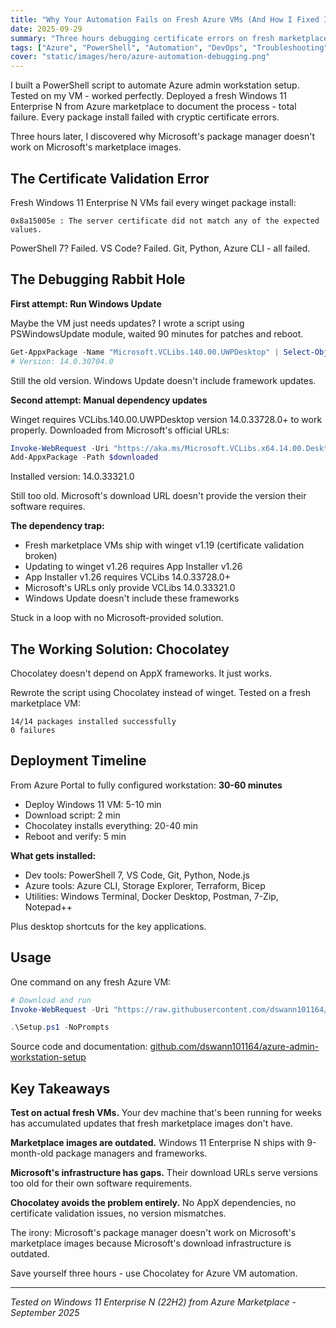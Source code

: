 ```yaml
---
title: "Why Your Automation Fails on Fresh Azure VMs (And How I Fixed It)"
date: 2025-09-29
summary: "Three hours debugging certificate errors on fresh marketplace VMs. The culprit? Microsoft's own infrastructure serving outdated dependencies."
tags: ["Azure", "PowerShell", "Automation", "DevOps", "Troubleshooting"]
cover: "static/images/hero/azure-automation-debugging.png"
---
```


I built a PowerShell script to automate Azure admin workstation setup. Tested on my VM - worked perfectly. Deployed a fresh Windows 11 Enterprise N from Azure marketplace to document the process - total failure. Every package install failed with cryptic certificate errors.

Three hours later, I discovered why Microsoft's package manager doesn't work on Microsoft's marketplace images.

## The Certificate Validation Error

Fresh Windows 11 Enterprise N VMs fail every winget package install:

```
0x8a15005e : The server certificate did not match any of the expected values.
```

PowerShell 7? Failed. VS Code? Failed. Git, Python, Azure CLI - all failed.

## The Debugging Rabbit Hole

**First attempt: Run Windows Update**

Maybe the VM just needs updates? I wrote a script using PSWindowsUpdate module, waited 90 minutes for patches and reboot.

```powershell
Get-AppxPackage -Name "Microsoft.VCLibs.140.00.UWPDesktop" | Select-Object Version
# Version: 14.0.30704.0
```

Still the old version. Windows Update doesn't include framework updates.

**Second attempt: Manual dependency updates**

Winget requires VCLibs.140.00.UWPDesktop version 14.0.33728.0+ to work properly. Downloaded from Microsoft's official URLs:

```powershell
Invoke-WebRequest -Uri "https://aka.ms/Microsoft.VCLibs.x64.14.00.Desktop.appx"
Add-AppxPackage -Path $downloaded
```

Installed version: 14.0.33321.0

Still too old. Microsoft's download URL doesn't provide the version their software requires.

**The dependency trap:**

- Fresh marketplace VMs ship with winget v1.19 (certificate validation broken)
- Updating to winget v1.26 requires App Installer v1.26
- App Installer v1.26 requires VCLibs 14.0.33728.0+
- Microsoft's URLs only provide VCLibs 14.0.33321.0
- Windows Update doesn't include these frameworks

Stuck in a loop with no Microsoft-provided solution.

## The Working Solution: Chocolatey

Chocolatey doesn't depend on AppX frameworks. It just works.

Rewrote the script using Chocolatey instead of winget. Tested on a fresh marketplace VM:

```
14/14 packages installed successfully
0 failures
```

## Deployment Timeline

From Azure Portal to fully configured workstation: **30-60 minutes**

- Deploy Windows 11 VM: 5-10 min
- Download script: 2 min
- Chocolatey installs everything: 20-40 min
- Reboot and verify: 5 min

**What gets installed:**
- Dev tools: PowerShell 7, VS Code, Git, Python, Node.js
- Azure tools: Azure CLI, Storage Explorer, Terraform, Bicep
- Utilities: Windows Terminal, Docker Desktop, Postman, 7-Zip, Notepad++

Plus desktop shortcuts for the key applications.

## Usage

One command on any fresh Azure VM:

```powershell
# Download and run
Invoke-WebRequest -Uri "https://raw.githubusercontent.com/dswann101164/azure-admin-workstation-setup/main/Setup-AzureAdminWorkstation-Chocolatey.ps1" -OutFile "Setup.ps1"

.\Setup.ps1 -NoPrompts
```

Source code and documentation: [github.com/dswann101164/azure-admin-workstation-setup](https://github.com/dswann101164/azure-admin-workstation-setup)

## Key Takeaways

**Test on actual fresh VMs.** Your dev machine that's been running for weeks has accumulated updates that fresh marketplace images don't have.

**Marketplace images are outdated.** Windows 11 Enterprise N ships with 9-month-old package managers and frameworks.

**Microsoft's infrastructure has gaps.** Their download URLs serve versions too old for their own software requirements.

**Chocolatey avoids the problem entirely.** No AppX dependencies, no certificate validation issues, no version mismatches.

The irony: Microsoft's package manager doesn't work on Microsoft's marketplace images because Microsoft's download infrastructure is outdated.

Save yourself three hours - use Chocolatey for Azure VM automation.

---

*Tested on Windows 11 Enterprise N (22H2) from Azure Marketplace - September 2025*